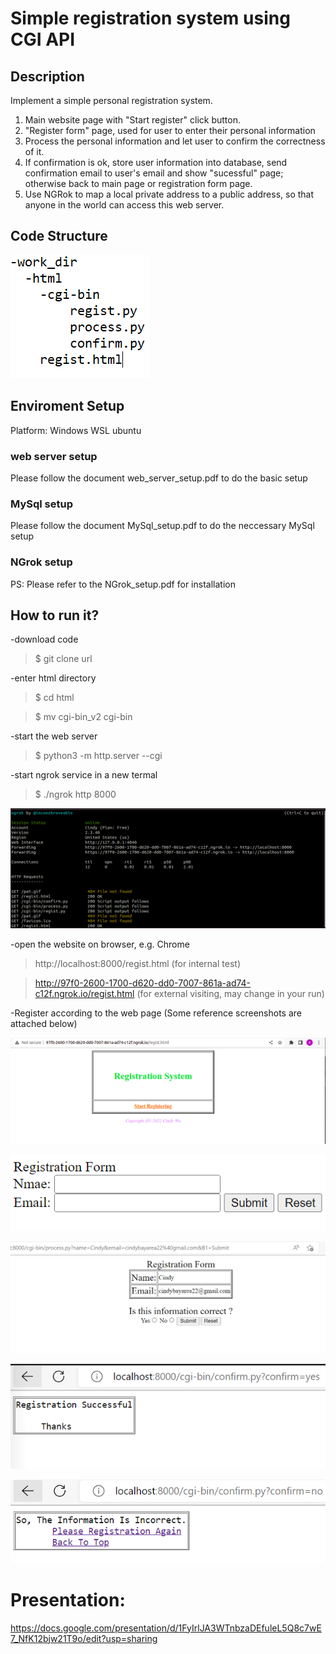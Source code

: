 # Simple registration system using CGI API

## Description
Implement a simple personal registration system. 
1. Main website page with "Start register" click button.
2. "Register form" page, used for user to enter their personal information
3. Process the personal information and let user to confirm the correctness of it.
4. If confirmation is ok, store user information into database, send confirmation email to user's email and show "sucessful" page; 
   otherwise back to main page or registration form page.
5. Use NGRok to map a local private address to a public address, so that anyone in the world can access this web server.

## Code Structure


![GitHub Logo](imgs/dir_structure.PNG)



## Enviroment Setup
Platform: Windows WSL ubuntu
### web server setup
Please follow the document web_server_setup.pdf to do the basic setup

### MySql setup
Please follow the document MySql_setup.pdf to do the neccessary MySql setup
### NGrok setup
 PS: Please refer to the NGrok_setup.pdf for installation

## How to run it?

-download code
   > $ git clone url
    
-enter html directory
   > $ cd html
   
   > $ mv cgi-bin_v2 cgi-bin
   
-start the web server
   > $ python3 -m http.server --cgi
   
-start ngrok service in a new termal
   > $ ./ngrok http 8000


![GitHub Logo](imgs/ngrok.PNG)


  

    
-open the website on browser, e.g. Chrome
   > http://localhost:8000/regist.html (for internal test)
   
   
   > http://97f0-2600-1700-d620-dd0-7007-861a-ad74-c12f.ngrok.io/regist.html (for external visiting, may change in your run)
    
-Register according to the web page
(Some reference screenshots are attached below)


![GitHub Logo](imgs/ngrok2.PNG)

![GitHub Logo](imgs/regpage.PNG)

![GitHub Logo](imgs/confirmation_center.PNG)

![GitHub Logo](imgs/test_3.PNG)

![GitHub Logo](imgs/test_2.PNG)


# Presentation: 
https://docs.google.com/presentation/d/1FyIrlJA3WTnbzaDEfuleL5Q8c7wE7_NfK12bjw21T9o/edit?usp=sharing
